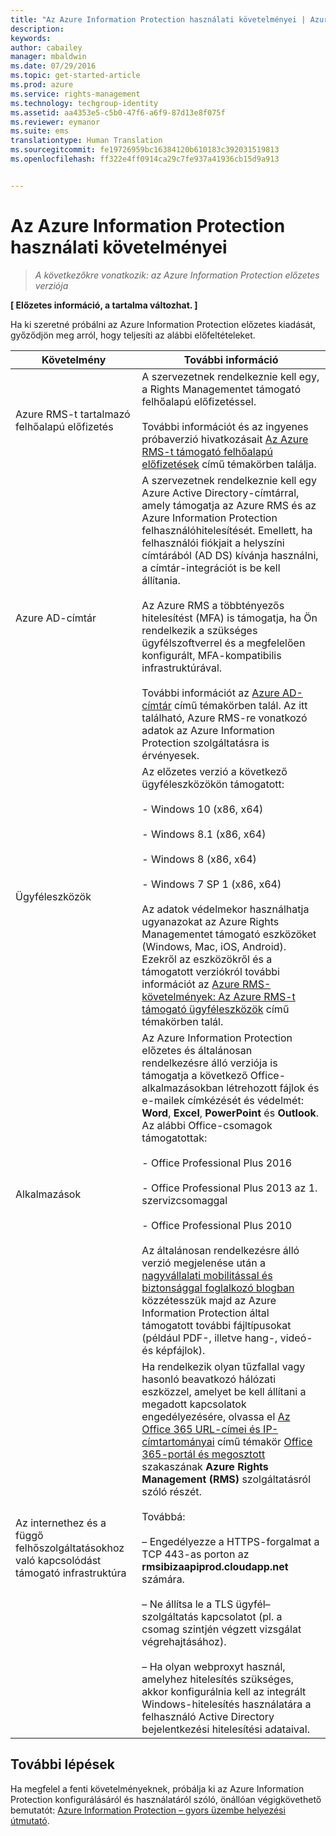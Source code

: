 ```yaml
---
title: "Az Azure Information Protection használati követelményei | Azure RMS"
description: 
keywords: 
author: cabailey
manager: mbaldwin
ms.date: 07/29/2016
ms.topic: get-started-article
ms.prod: azure
ms.service: rights-management
ms.technology: techgroup-identity
ms.assetid: aa4353e5-c5b0-47f6-a6f9-87d13e8f075f
ms.reviewer: eymanor
ms.suite: ems
translationtype: Human Translation
ms.sourcegitcommit: fe19726959bc16384120b610183c392031519813
ms.openlocfilehash: ff322e4ff0914ca29c7fe937a41936cb15d9a913


---
```


# Az Azure Information Protection használati követelményei

>*A következőkre vonatkozik: az Azure Information Protection előzetes verziója*

**[ Előzetes információ, a tartalma változhat. ]**

Ha ki szeretné próbálni az Azure Information Protection előzetes kiadását, győződjön meg arról, hogy teljesíti az alábbi előfeltételeket. 

|Követelmény|További információ|
|---------------|--------------------|
|Azure RMS-t tartalmazó felhőalapú előfizetés|A szervezetnek rendelkeznie kell egy, a Rights Managementet támogató felhőalapú előfizetéssel.<br /><br />További információt és az ingyenes próbaverzió hivatkozásait [Az Azure RMS-t támogató felhőalapú előfizetések](../get-started/requirements-subscriptions.md) című témakörben találja.|
|Azure AD-címtár|A szervezetnek rendelkeznie kell egy Azure Active Directory-címtárral, amely támogatja az Azure RMS és az Azure Information Protection felhasználóhitelesítését. Emellett, ha felhasználói fiókjait a helyszíni címtárából (AD DS) kívánja használni, a címtár-integrációt is be kell állítania.<br /><br />Az Azure RMS a többtényezős hitelesítést (MFA) is támogatja, ha Ön rendelkezik a szükséges ügyfélszoftverrel és a megfelelően konfigurált, MFA-kompatibilis infrastruktúrával.<br /><br />További információt az [Azure AD-címtár](../get-started/requirements-azure-ad.md) című témakörben talál. Az itt található, Azure RMS-re vonatkozó adatok az Azure Information Protection szolgáltatásra is érvényesek.|
|Ügyféleszközök|Az előzetes verzió a következő ügyféleszközökön támogatott:<br /><br />- Windows 10 (x86, x64)<br /><br />- Windows 8.1 (x86, x64)<br /><br />- Windows 8 (x86, x64)<br /><br />- Windows 7 SP 1 (x86, x64)<br /><br />Az adatok védelmekor használhatja ugyanazokat az Azure Rights Managementet támogató eszközöket (Windows, Mac, iOS, Android). Ezekről az eszközökről és a támogatott verziókról további információt az [Azure RMS-követelmények: Az Azure RMS-t támogató ügyféleszközök](../get-started/requirements-client-devices.md) című témakörben talál.|
|Alkalmazások|Az Azure Information Protection előzetes és általánosan rendelkezésre álló verziója is támogatja a következő Office-alkalmazásokban létrehozott fájlok és e-mailek címkézését és védelmét: **Word**, **Excel**, **PowerPoint** és **Outlook**. Az alábbi Office-csomagok támogatottak:<br /><br />- Office Professional Plus 2016<br /><br />- Office Professional Plus 2013 az 1. szervizcsomaggal<br /><br />- Office Professional Plus 2010<br /><br />Az általánosan rendelkezésre álló verzió megjelenése után a [nagyvállalati mobilitással és biztonsággal foglalkozó blogban](https://blogs.technet.microsoft.com/enterprisemobility/?product=azure-rights-management-services) közzétesszük majd az Azure Information Protection által támogatott további fájltípusokat (például PDF-, illetve hang-, videó- és képfájlok).|
|Az internethez és a függő felhőszolgáltatásokhoz való kapcsolódást támogató infrastruktúra|Ha rendelkezik olyan tűzfallal vagy hasonló beavatkozó hálózati eszközzel, amelyet be kell állítani a megadott kapcsolatok engedélyezésére, olvassa el [Az Office 365 URL-címei és IP-címtartományai](https://support.office.com/en-US/article/Office-365-URLs-and-IP-address-ranges-8548a211-3fe7-47cb-abb1-355ea5aa88a2) című témakör [Office 365-portál és megosztott](https://support.office.com/article/Office-365-URLs-and-IP-address-ranges-8548a211-3fe7-47cb-abb1-355ea5aa88a2#BKMK_Portal-identity) szakaszának **Azure Rights Management (RMS)** szolgáltatásról szóló részét.<br /><br />Továbbá:<br /><br />– Engedélyezze a HTTPS-forgalmat a TCP 443-as porton az **rmsibizaapiprod.cloudapp.net** számára.<br /><br />– Ne állítsa le a TLS ügyfél–szolgáltatás kapcsolatot (pl. a csomag szintjén végzett vizsgálat végrehajtásához). <br /><br />– Ha olyan webproxyt használ, amelyhez hitelesítés szükséges, akkor konfigurálnia kell az integrált Windows-hitelesítés használatára a felhasználó Active Directory bejelentkezési hitelesítési adataival.|

## További lépések

Ha megfelel a fenti követelményeknek, próbálja ki az Azure Information Protection konfigurálásáról és használatáról szóló, önállóan végigkövethető bemutatót: [Azure Information Protection – gyors üzembe helyezési útmutató](infoprotect-quick-start-tutorial.md).




<!--HONumber=Jul16_HO5-->


